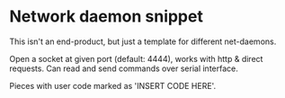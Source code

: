 Network daemon snippet
==================

This isn't an end-product, but just a template for different net-daemons.

Open a socket at given port (default: 4444), works with http & direct requests.
Can read and send commands over serial interface.

Pieces with user code marked as 'INSERT CODE HERE'.
